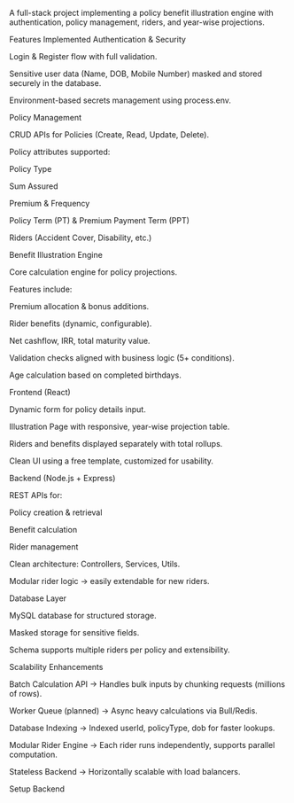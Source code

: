 A full-stack project implementing a policy benefit illustration engine with authentication, policy management, riders, and year-wise projections.

Features Implemented
Authentication & Security

Login & Register flow with full validation.

Sensitive user data (Name, DOB, Mobile Number) masked and stored securely in the database.

Environment-based secrets management using process.env.

Policy Management

CRUD APIs for Policies (Create, Read, Update, Delete).

Policy attributes supported:

Policy Type

Sum Assured

Premium & Frequency

Policy Term (PT) & Premium Payment Term (PPT)

Riders (Accident Cover, Disability, etc.)

Benefit Illustration Engine

Core calculation engine for policy projections.

Features include:

Premium allocation & bonus additions.

Rider benefits (dynamic, configurable).

Net cashflow, IRR, total maturity value.

Validation checks aligned with business logic (5+ conditions).

Age calculation based on completed birthdays.

Frontend (React)

Dynamic form for policy details input.

Illustration Page with responsive, year-wise projection table.

Riders and benefits displayed separately with total rollups.

Clean UI using a free template, customized for usability.

Backend (Node.js + Express)

REST APIs for:

Policy creation & retrieval

Benefit calculation

Rider management

Clean architecture: Controllers, Services, Utils.

Modular rider logic → easily extendable for new riders.

Database Layer

MySQL database for structured storage.

Masked storage for sensitive fields.

Schema supports multiple riders per policy and extensibility.

Scalability Enhancements

Batch Calculation API → Handles bulk inputs by chunking requests (millions of rows).

Worker Queue (planned) → Async heavy calculations via Bull/Redis.

Database Indexing → Indexed userId, policyType, dob for faster lookups.

Modular Rider Engine → Each rider runs independently, supports parallel computation.

Stateless Backend → Horizontally scalable with load balancers.

Setup
Backend